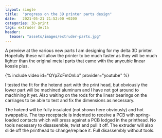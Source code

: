 ```yaml
---
layout: single
title:  "progress on the 3D printer parts design"
date:   2021-05-21 21:52:00 +0200
categories: 3D-print
tags: extruder delta
header:
  teaser: "assets/images/extruder-parts.jpg"
---
```


A preview at the various new parts I am designing for my delta 3D printer. Hopefully these will allow the printer to be much faster as they will be much lighter than the original metal parts that came with the anycubic linear kossle plus.

{% include video id="QYpZcFmOnLo" provider="youtube" %}

I tested the fit for the hotend part with the print head, but obviously the lower part will be machined aluminum and I have not got around to machining it yet. Also waiting on the rods for the linear bearings on the carriages to be able to test and fix the dimensions as necessary.

The hotend will be fully insulated (not shown here obviously) and hot swappable. The top receptacle is indented to receive a PCB with spring-loaded contacts which will press against a PCB lodged in the printhead. No tools necessary to disassemble, twist and pull it off. The extruder will also slide off the printhead to change/replace it. Full disassembly without tools.